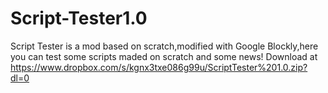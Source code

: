 # Script-Tester1.0
Script Tester is a mod based on scratch,modified with Google Blockly,here you can test some scripts maded on scratch and some news!
Download at https://www.dropbox.com/s/kgnx3txe086g99u/ScriptTester%201.0.zip?dl=0
